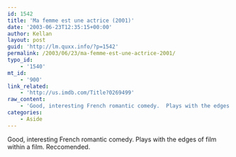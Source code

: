 ```yaml
---
id: 1542
title: 'Ma femme est une actrice (2001)'
date: '2003-06-23T12:35:15+00:00'
author: Kellan
layout: post
guid: 'http://lm.quxx.info/?p=1542'
permalink: /2003/06/23/ma-femme-est-une-actrice-2001/
typo_id:
    - '1540'
mt_id:
    - '900'
link_related:
    - 'http://us.imdb.com/Title?0269499'
raw_content:
    - 'Good, interesting French romantic comedy.  Plays with the edges of film within a film.  Reccomended.'
categories:
    - Aside
---
```


Good, interesting French romantic comedy. Plays with the edges of film within a film. Reccomended.